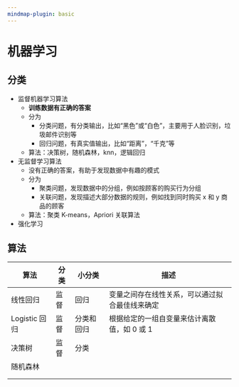 ```yaml
---
mindmap-plugin: basic
---
```

# 机器学习
## 分类
- 监督机器学习算法
    - **训练数据有正确的答案**
    - 分为
        - 分类问题，有分类输出，比如“黑色”或“白色”，主要用于人脸识别，垃圾邮件识别等
        - 回归问题，有真实值输出，比如“距离”，“千克”等
    - 算法：决策树，随机森林，knn，逻辑回归
- 无监督学习算法
    - 没有正确的答案，有助于发现数据中有趣的模式
    - 分为
        - 聚类问题，发现数据中的分组，例如按顾客的购买行为分组
        - 关联问题，发现描述大部分数据的规则，例如找到同时购买 x 和 y 商品的顾客
    - 算法：聚类 K-means，Apriori 关联算法
- 强化学习    
## 算法

| 算法   | 分类  | 小分类 | 描述                      |
| ---- | --- | --- | ----------------------- |
| 线性回归 | 监督  | 回归  | 变量之间存在线性关系，可以通过拟合最佳线来确定 |
| Logistic 回归     |  监督  | 分类和回归   |    根据给定的一组自变量来估计离散值，如 0 或 1                     |
|  决策树    |  监督  | 分类    |                         |
|   随机森林   |     |     |                         |
|      |     |     |                         |
|      |     |     |                         |
